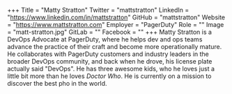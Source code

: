 +++
Title = "Matty Stratton"
Twitter = "mattstratton"
LinkedIn = "https://www.linkedin.com/in/mattstratton"
GitHub = "mattstratton"
Website = "https://www.mattstratton.com"
Employer = "PagerDuty"
Role = ""
Image = "matt-stratton.jpg"
GitLab = ""
Facebook = ""
+++
Matty Stratton is a DevOps Advocate at PagerDuty, where he helps dev and ops teams advance the practice of their craft and become more operationally mature. He collaborates with PagerDuty customers and industry leaders in the broader DevOps community, and back when he drove, his license plate actually said &#34;DevOps&#34;. He has three awesome kids, who he loves just a little bit more than he loves *Doctor Who*. He is currently on a mission to discover the best pho in the world.